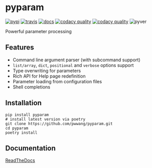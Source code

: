 # pyparam
[![pypi][1]][2] [![travis][3]][4] [![docs][18]][19] [![codacy quality][5]][6] [![codacy quality][7]][6] ![pyver][8]

Powerful parameter processing

## Features
- Command line argument parser (with subcommand support)
- `list/array`, `dict`, `positional` and `verbose` options support
- Type overwriting for parameters
- Rich API for Help page redefinition
- Parameter loading from configuration files
- Shell completions

## Installation
```shell
pip install pyparam
# install latest version via poetry
git clone https://github.com/pwwang/pyparam.git
cd pyparam
poetry install
```

## Documentation
[ReadTheDocs][19]


[1]: https://img.shields.io/pypi/v/pyparam.svg?style=flat-square
[2]: https://pypi.org/project/pyparam/
[3]: https://img.shields.io/travis/pwwang/pyparam.svg?style=flat-square
[4]: https://travis-ci.org/pwwang/pyparam
[5]: https://img.shields.io/codacy/grade/a34b1afaccf84019a6b138d40932d566.svg?style=flat-square
[6]: https://app.codacy.com/project/pwwang/pyparam/dashboard
[7]: https://img.shields.io/codacy/coverage/a34b1afaccf84019a6b138d40932d566.svg?style=flat-square
[8]: https://img.shields.io/pypi/pyversions/pyparam.svg?style=flat-square
[12]: https://raw.githubusercontent.com/pwwang/pyparam/master/docs/static/subcommand.png
[18]: https://img.shields.io/readthedocs/pyparam.svg?style=flat-square
[19]: https://pyparam.readthedocs.io/en/latest/
